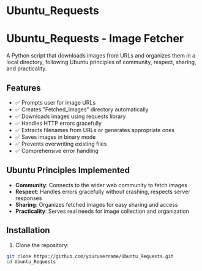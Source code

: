# Ubuntu_Requests

# Ubuntu_Requests - Image Fetcher

A Python script that downloads images from URLs and organizes them in a local directory, following Ubuntu principles of community, respect, sharing, and practicality.

## Features

- ✅ Prompts user for image URLs
- ✅ Creates "Fetched_Images" directory automatically
- ✅ Downloads images using requests library
- ✅ Handles HTTP errors gracefully
- ✅ Extracts filenames from URLs or generates appropriate ones
- ✅ Saves images in binary mode
- ✅ Prevents overwriting existing files
- ✅ Comprehensive error handling

## Ubuntu Principles Implemented

- **Community**: Connects to the wider web community to fetch images
- **Respect**: Handles errors gracefully without crashing, respects server responses
- **Sharing**: Organizes fetched images for easy sharing and access
- **Practicality**: Serves real needs for image collection and organization

## Installation

1. Clone the repository:
```bash
git clone https://github.com/yourusername/Ubuntu_Requests.git
cd Ubuntu_Requests